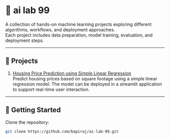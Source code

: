 # 🧪 ai lab 99

A collection of hands-on machine learning projects exploring different algorithms, workflows, and deployment approaches.  
Each project includes data preparation, model training, evaluation, and deployment steps.

---

## 📂 Projects

1. [Housing Price Prediction using Simple Linear Regression ](01_housing_price_prediction/)  
   Predict housing prices based on square footage using a simple linear regression model. The model can be deployed in a streamlit application to support real-time user interaction.

---

## 🚀 Getting Started

Clone the repository:

```bash
git clone https://github.com/bapiraj/ai-lab-99.git
